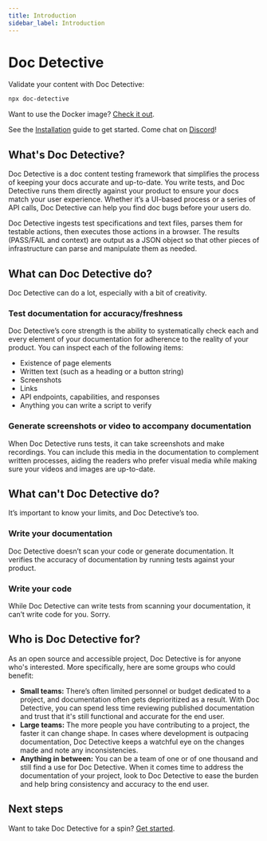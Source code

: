 ```yaml
---
title: Introduction
sidebar_label: Introduction
---
```


# Doc Detective

Validate your content with Doc Detective:

```bash
npx doc-detective
```

Want to use the Docker image? [Check it out](https://github.com/doc-detective/docker-image).

See the [Installation](/docs/get-started/installation) guide to get started. Come chat on [Discord](https://discord.gg/uAfSjVH7yr)!

## What's Doc Detective?

Doc Detective is a doc content testing framework that simplifies the process of keeping your docs accurate and up-to-date. You write tests, and Doc Detective runs them directly against your product to ensure your docs match your user experience. Whether it’s a UI-based process or a series of API calls, Doc Detective can help you find doc bugs before your users do.

Doc Detective ingests test specifications and text files, parses them for testable actions, then executes those actions in a browser. The results (PASS/FAIL and context) are output as a JSON object so that other pieces of infrastructure can parse and manipulate them as needed.

## What can Doc Detective do?

Doc Detective can do a lot, especially with a bit of creativity.

### Test documentation for accuracy/freshness

Doc Detective’s core strength is the ability to systematically check each and every element of your documentation for adherence to the reality of your product. You can inspect each of the following items:

- Existence of page elements
- Written text (such as a heading or a button string)
- Screenshots
- Links
- API endpoints, capabilities, and responses
- Anything you can write a script to verify

### Generate screenshots or video to accompany documentation

When Doc Detective runs tests, it can take screenshots and make recordings. You can include this media in the documentation to complement written processes, aiding the readers who prefer visual media while making sure your videos and images are up-to-date.

## What can't Doc Detective do?

It’s important to know your limits, and Doc Detective’s too.

### Write your documentation

Doc Detective doesn’t scan your code or generate documentation. It verifies the accuracy of documentation by running tests against your product.

### Write your code

While Doc Detective can write tests from scanning your documentation, it can’t write code for you. Sorry.

## Who is Doc Detective for?

As an open source and accessible project, Doc Detective is for anyone who's interested. More specifically, here are some groups who could benefit:

- **Small teams:** There’s often limited personnel or budget dedicated to a project, and documentation often gets deprioritized as a result. With Doc Detective, you can spend less time reviewing published documentation and trust that it's still functional and accurate for the end user.
- **Large teams:** The more people you have contributing to a project, the faster it can change shape. In cases where development is outpacing documentation, Doc Detective keeps a watchful eye on the changes made and note any inconsistencies.
- **Anything in between:** You can be a team of one or of one thousand and still find a use for Doc Detective. When it comes time to address the documentation of your project, look to Doc Detective to ease the burden and help bring consistency and accuracy to the end user.

## Next steps

Want to take Doc Detective for a spin? [Get started](/docs/get-started/installation).
